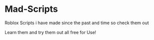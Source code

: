 # Mad-Scripts
Roblox Scripts i have made since the past and time so check them out

Learn them and try them out all free for Use!

